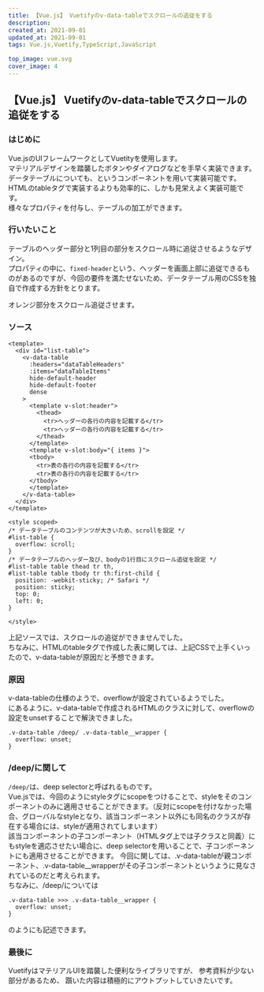 ```yaml
---
title: 【Vue.js】 Vuetifyのv-data-tableでスクロールの追従をする
description: 
created_at: 2021-09-01
updated_at: 2021-09-01
tags: Vue.js,Vuetify,TypeScript,JavaScript

top_image: vue.svg
cover_image: 4
---
```


## 【Vue.js】 Vuetifyのv-data-tableでスクロールの追従をする

### はじめに
Vue.jsのUIフレームワークとしてVuetityを使用します。  
マテリアルデザインを踏襲したボタンやダイアログなどを手早く実装できます。  
データテーブルについても、<article-link text="v-data-table" link="https://vuetifyjs.com/ja/components/data-tables/"></article-link>というコンポーネントを用いて実装可能です。  
HTMLのtableタグで実装するよりも効率的に、しかも見栄えよく実装可能です。  
様々なプロパティを付与し、テーブルの加工ができます。


### 行いたいこと
テーブルのヘッダー部分と1列目の部分をスクロール時に追従させるようなデザイン。  
プロパティの中に、```fixed-header```という、ヘッダーを画面上部に追従できるものがあるのですが、今回の要件を満たせないため、データテーブル用のCSSを独自で作成する方針をとります。  

<article-image v-bind:path="202109011"></article-image>

オレンジ部分をスクロール追従させます。


### ソース

```typescript[base.vue]
<template>
  <div id="list-table">
    <v-data-table
      :headers="dataTableHeaders"
      :items="dataTableItems"
      hide-default-header
      hide-default-footer
      dense
    >
      <template v-slot:header">
        <thead>
          <tr>ヘッダーの各行の内容を記載する</tr>
          <tr>ヘッダーの各行の内容を記載する</tr>
        </thead>
      </template>
      <template v-slot:body="{ items }">
      <tbody>
        <tr>表の各行の内容を記載する</tr>
        <tr>表の各行の内容を記載する</tr>
      </tbody>
      </template>
    </v-data-table>
  </div>
</template>

<style scoped>
/* データテーブルのコンテンツが大きいため、scrollを設定 */
#list-table {
  overflow: scroll;
}
/* データテーブルのヘッダー及び、bodyの1行目にスクロール追従を設定 */
#list-table table thead tr th,
#list-table table tbody tr th:first-child {
  position: -webkit-sticky; /* Safari */
  position: sticky;
  top: 0;
  left: 0;
}

</style>
```

上記ソースでは、スクロールの追従ができませんでした。  
ちなみに、HTMLのtableタグで作成した表に関しては、上記CSSで上手くいったので、v-data-tableが原因だと予想できます。


### 原因
v-data-tableの仕様のようで、overflowが設定されているようでした。  
<article-link text="こちらの記事" link="https://jareklipski.medium.com/sticky-table-header-in-vuetify-js-fab39988dc3"></article-link>にあるように、v-data-tableで作成されるHTMLのクラスに対して、overflowの設定をunsetすることで解決できました。

```typescript[base.vue]
.v-data-table /deep/ .v-data-table__wrapper {
  overflow: unset;
}
```


### /deep/に関して
```/deep/```は、deep selectorと呼ばれるものです。  
Vue.jsでは、今回のようにstyleタグにscopeをつけることで、styleをそのコンポーネントのみに適用させることができます。（反対にscopeを付けなかった場合、グローバルなstyleとなり、該当コンポーネント以外にも同名のクラスが存在する場合には、styleが適用されてしまいます）  
該当コンポーネントの子コンポーネント（HTMLタグ上では子クラスと同義）にもstyleを適応させたい場合に、deep selectorを用いることで、子コンポーネントにも適用させることができます。
今回に関しては、.v-data-tableが親コンポーネント、.v-data-table__wrapperがその子コンポーネントというように見なされているのだと考えられます。  
ちなみに、/deep/については

```typescript[base.vue]
.v-data-table >>> .v-data-table__wrapper {
  overflow: unset;
}
```
のようにも記述できます。


### 最後に
VuetifyはマテリアルUIを踏襲した便利なライブラリですが、
参考資料が少ない部分があるため、
躓いた内容は積極的にアウトプットしていきたいです。